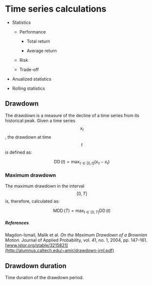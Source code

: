 # Time series calculations

* Statistics

  * Performance

    * Total return

    * Average return

  * Risk

  * Trade-off

* Anualized statistics

* Rolling statistics

## Drawdown

The drawdown is a measure of the decline of a time series from its historical peak. Given a time series $$x_t$$, the drawdown at time $$t$$ is defined as:


$$
\operatorname{DD}(t) = \max_{\tau \in [0,t]}(x_\tau-x_{t})
$$


### Maximum drawdown

The maximum drawdown in the interval $$[0,T]$$ is, therefore, calculated as:


$$
\operatorname{MDD}(T)=\max_{t\in [0,T]} \operatorname{DD}(t)
$$


##### References

Magdon-Ismail, Malik et al. _On the Maximum Drawdown of a Brownian Motion._ Journal of Applied Probability, vol. 41, no. 1, 2004, pp. 147–161. [www.jstor.org/stable/3215821](http://alumnus.caltech.edu/~amir/drawdown-jrnl.pdf)

## Drawdown duration

Time duration of the drawdown period.

